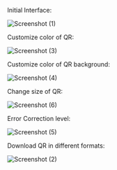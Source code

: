 Initial Interface:

![Screenshot (1)](https://github.com/user-attachments/assets/917e53b5-6be5-4577-8f9b-b14fc8059c77)


Customize color of QR:

![Screenshot (3)](https://github.com/user-attachments/assets/a70e4ed0-8acc-4f5c-9fe7-4bdf61769116)


Customize color of QR background:

![Screenshot (4)](https://github.com/user-attachments/assets/d654d573-e885-4321-a8b4-9a2b4e62d284)


Change size of QR:

![Screenshot (6)](https://github.com/user-attachments/assets/ea608d2a-113a-4259-b712-dee1652f26e8)


Error Correction level:

![Screenshot (5)](https://github.com/user-attachments/assets/64a8b2f6-5cca-48ec-be5c-f8bd0a4e69f0)


Download QR in different formats:

![Screenshot (2)](https://github.com/user-attachments/assets/0cea275c-c2f9-4467-a19a-ed6cf059ebcd)
